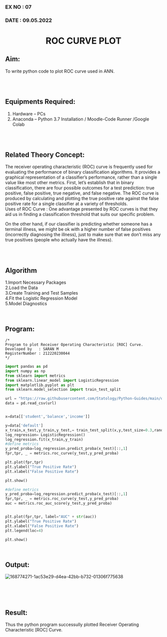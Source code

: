 ### EX NO : 07
### DATE  : 09.05.2022
# <p align="center"> ROC CURVE PLOT </p>
## Aim:
   To write python code to plot ROC curve used in ANN.
   
<br>
<br>

## Equipments Required:
1. Hardware – PCs
2. Anaconda – Python 3.7 Installation / Moodle-Code Runner /Google Colab

<br>
<br>

## Related Theory Concept:
The receiver operating characteristic (ROC) curve is frequently used for evaluating the performance of binary classification algorithms. It provides a graphical representation of a classifier’s performance, rather than a single value like most other metrics. First, let’s establish that in binary classification, there are four possible outcomes for a test prediction: true positive, false positive, true negative, and false negative. The ROC curve is produced by calculating and plotting the true positive rate against the false positive rate for a single classifier at a variety of thresholds.
<br>
Uses of ROC Curve :
One advantage presented by ROC curves is that they aid us in finding a classification threshold that suits our specific problem.

On the other hand, if our classifier is predicting whether someone has a terminal illness, we might be ok with a higher number of false positives (incorrectly diagnosing the illness), just to make sure that we don’t miss any true positives (people who actually have the illness).

<br>
<br>

## Algorithm
1.Import Necessary Packages<br>
2.Load the Data<br>
3.Create Training and Test Samples<br>
4.Fit the Logistic Regression Model<br>
5.Model Diagnostics<br>

<br>

## Program:
```
/*
Program to plot Receiver Operating Characteristic [ROC] Curve.
Developed by   : SARAN M
RegisterNumber : 212220230044 
*/
```
```python
import pandas as pd
import numpy as np
from sklearn import metrics 
from sklearn.linear_model import LogisticRegression 
import matplotlib.pyplot as plt
from sklearn.model_selection import train_test_split

url = "https://raw.githubusercontent.com/Statology/Python-Guides/main/default.csv"
data = pd.read_csv(url)


x=data[['student','balance','income']]

y=data['default']
x_train,x_test,y_train,y_test,= train_test_split(x,y,test_size=0.3,random_state=0)
log_regression= LogisticRegression()
log_regression.fit(x_train,y_train)
#define metrics
y_pred_proba=log_regression.predict_proba(x_test)[::,1]
fpr,tpr, _ = metrics.roc_curve(y_test,y_pred_proba)

plt.plot(fpr,tpr)
plt.ylabel("True Positive Rate")
plt.xlabel("False Positive Rate")

plt.show()

#define metrics
y_pred_proba=log_regression.predict_proba(x_test)[::,1]
fpr,tpr, _ = metrics.roc_curve(y_test,y_pred_proba)
auc = metrics.roc_auc_score(y_test,y_pred_proba)


plt.plot(fpr,tpr, label="AUC" + str(auc))
plt.ylabel("True Positive Rate")
plt.xlabel("False Positive Rate")
plt.legend(loc=4)

plt.show()
```

<br>

## Output:
![168774271-1ac53e29-d4ea-42bb-b732-01306f775638](https://user-images.githubusercontent.com/75235022/169445305-3d3a257b-b6af-42cd-85e9-6762d08b0255.png)

<br>
<br>
<br>

## Result:
Thus the python program successully plotted Receiver Operating Characteristic [ROC] Curve.

